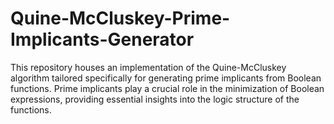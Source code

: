 # Quine-McCluskey-Prime-Implicants-Generator
This repository houses an implementation of the Quine-McCluskey algorithm tailored specifically for generating prime implicants from Boolean functions. Prime implicants play a crucial role in the minimization of Boolean expressions, providing essential insights into the logic structure of the functions.
